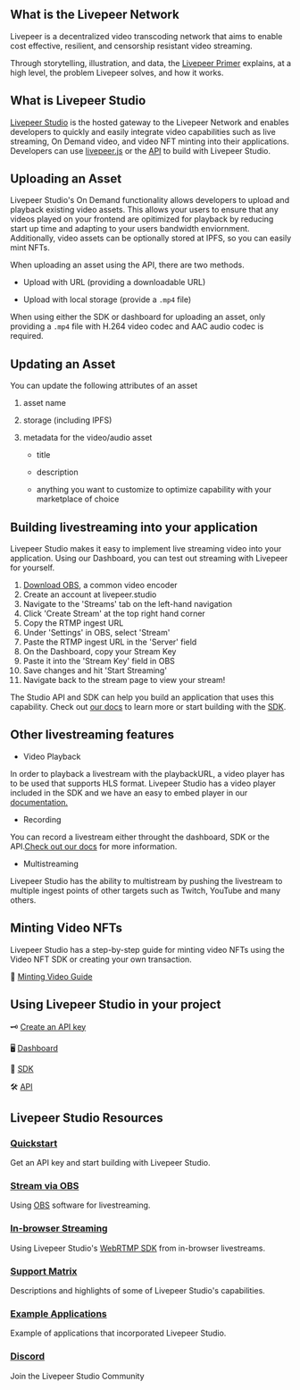 <Section name="1. Introduction" description="Introduction to Livepeer Ecosystem">

## What is the Livepeer Network

Livepeer is a decentralized video transcoding network that aims to enable cost effective, resilient, and censorship resistant video streaming.

Through storytelling, illustration, and data, the [Livepeer Primer](https://livepeer.org/primer) explains, at a high level, the problem Livepeer solves, and how it works.

## What is Livepeer Studio

[Livepeer Studio](https://livepeer.studio/) is the hosted gateway to the Livepeer Network and enables developers to quickly and easily integrate video capabilities such as live streaming, On Demand video, and video NFT minting into their applications. Developers can use [livepeer.js](https://livepeerjs.org/) or the [API](https://docs.livepeer.studio/) to build with Livepeer Studio. 

<!-- <Quiz id={} />

### Question: What capabilities does Livepeer Studio offer?

a. Live Streaming

b. On Demand

c. Video NFT minting

**d. All of the above** -->

</Section>

<Section name="2. Building with On Demand" description="How to get started with On Demand">

## Uploading an Asset
   
   Livepeer Studio's On Demand functionality allows developers to upload and playback existing video assets. This allows your users to ensure that any videos played on your frontend are opitimized for playback by reducing start up time and adapting to your users bandwidth enviornment. Additionally, video assets can be optionally stored at IPFS, so you can easily mint NFTs. 


When uploading an asset using the API, there are two methods.

- Upload with URL (providing a downloadable URL)

- Upload with local storage (provide a `.mp4` file)

When using either the SDK or dashboard for uploading an asset, only providing a `.mp4` file with H.264 video codec and AAC audio codec is required.

<!-- <Quiz id={} />

### Question: T/F You can upload a video asset via the dashboard, SDK, or API?

TRUE -->

## Updating an Asset

You can update the following attributes of an asset

1. asset name

2. storage (including IPFS)

3. metadata for the video/audio asset

   - title

   - description

   - anything you want to customize to optimize capability with your marketplace of choice

<!-- <Quiz id={} />

**QUESTION: T/F: Livepeer Studio offers IPFS storage for video assets**

TRUE, Livepeer Studio currently supports optionally storing video assets at IPFS. -->

</Section>

<Section name="3. Livestream" description="Introduction to Livestreaming ">

## Building livestreaming into your application
   
   Livepeer Studio makes it easy to implement live streaming video into your application. Using our Dashboard, you can test out streaming with Livepeer for yourself. 
   
   1. [Download OBS](https://obsproject.com/), a common video encoder
   1. Create an account at livepeer.studio
   2. Navigate to the 'Streams' tab on the left-hand navigation
   3. Click 'Create Stream' at the top right hand corner
   4. Copy the RTMP ingest URL
   5. Under 'Settings' in OBS, select 'Stream'
   7. Paste the RTMP ingest URL in the 'Server' field
   8. On the Dashboard, copy your Stream Key
   9. Paste it into the 'Stream Key' field in OBS
   10. Save changes and hit 'Start Streaming'
   11. Navigate back to the stream page to view your stream!
   
   The Studio API and SDK can help you build an application that uses this capability. Check out [our docs](https://docs.livepeer.studio/guides/live/create-a-livestream) to learn more or start building with the [SDK](https://livepeerjs.org/). 
   
   
## Other livestreaming features

- Video Playback

In order to playback a livestream with the playbackURL, a video player has to be used that supports HLS format. Livepeer Studio has a video player included in the SDK and we have an easy to embed player in our [documentation.](https://docs.livepeer.studio/guides/playback-a-video-stream)
   
   - Recording
   
You can record a livestream either throught the dashboard, SDK or the API.[Check out our docs](https://docs.livepeer.studio/guides/live/record-a-livestream) for more information.

- Multistreaming

Livepeer Studio has the ability to multistream by pushing the livestream to multiple ingest points of other targets such as Twitch, YouTube and many others.


<!-- <Quiz id={} />

**QUESTION: T/F: Can you paste a playback URL in the browser to view the stream?**

False, you'll need a player that is compatible with livestreaming to view your video. Check our our [docs](https://docs.livepeer.studio/guides/playback-a-video-stream) for more information.  -->

</Section>

<Section name="4. Minting Videos" description="Introduction to Mint NFT videos">

## Minting Video NFTs
Livepeer Studio has a step-by-step guide for minting video NFTs using the Video NFT SDK or creating your own transaction.

 🌿 [Minting Video Guide](https://docs.livepeer.studio/guides/mint-a-video-nft)

</Section>

<Section name="5. Using Livepeer Studio" description="Introduction Using Livepeer Studio">

## Using Livepeer Studio in your project

 🗝 [Create an API key](https://docs.livepeer.studio/quickstart)

 🖥 [Dashboard](https://livepeer.studio/dashboard)

🧰 [SDK](https://livepeerjs.org/)

 🛠 [API](https://docs.livepeer.studio/category/api)

</Section>

<Section name="Livepeer Studio Resources" description="Additional Resources">

## Livepeer Studio Resources

### [Quickstart](https://docs.livepeer.studio/quickstart)

Get an API key and start building with Livepeer Studio.

### [Stream via OBS](https://docs.livepeer.studio/guides/live/stream-via-obs)

Using [OBS](https://obsproject.com/) software for livestreaming.

### [In-browser Streaming](https://docs.livepeer.studio/guides/live/stream-from-the-browser)

Using Livepeer Studio's [WebRTMP SDK](https://github.com/livepeer/webrtmp-sdk) from in-browser livestreams.

### [Support Matrix](https://docs.livepeer.studio/reference/support-matrix)

Descriptions and highlights of some of Livepeer Studio's capabilities.

### [Example Applications](https://docs.livepeer.studio/reference/examples)

Example of applications that incorporated Livepeer Studio.

### [Discord](https://discord.gg/xVYJxEr3)

Join the Livepeer Studio Community

</Section>
